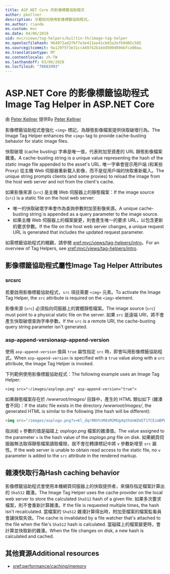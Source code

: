 ```yaml
---
title: ASP.NET Core 的影像標籤協助程式
author: pkellner
description: 示範如何使用影像標籤協助程式。
ms.author: riande
ms.custom: mvc
ms.date: 04/06/2019
uid: mvc/views/tag-helpers/builtin-th/image-tag-helper
ms.openlocfilehash: 964072ad276f7e3e411ee41cb03a2efb9d05c585
ms.sourcegitcommit: 9a129f5f3e31cc449742b164d5004894bfca90aa
ms.translationtype: MT
ms.contentlocale: zh-TW
ms.lasthandoff: 03/06/2020
ms.locfileid: "78663993"
---
```

# <a name="image-tag-helper-in-aspnet-core"></a><span data-ttu-id="ffd07-103">ASP.NET Core 的影像標籤協助程式</span><span class="sxs-lookup"><span data-stu-id="ffd07-103">Image Tag Helper in ASP.NET Core</span></span>

<span data-ttu-id="ffd07-104">由 [Peter Kellner](https://peterkellner.net) 提供</span><span class="sxs-lookup"><span data-stu-id="ffd07-104">By [Peter Kellner](https://peterkellner.net)</span></span>

<span data-ttu-id="ffd07-105">影像標籤協助程式會強化 `<img>` 標記，為靜態影像檔案提供快取破壞行為。</span><span class="sxs-lookup"><span data-stu-id="ffd07-105">The Image Tag Helper enhances the `<img>` tag to provide cache-busting behavior for static image files.</span></span>

<span data-ttu-id="ffd07-106">快取破壞 (cache busting) 字串是唯一值，代表附加至資產的 URL 靜態影像檔案雜湊。</span><span class="sxs-lookup"><span data-stu-id="ffd07-106">A cache-busting string is a unique value representing the hash of the static image file appended to the asset's URL.</span></span> <span data-ttu-id="ffd07-107">唯一字串會提示用戶端 (和某些 Proxy) 從主機 Web 伺服器重新載入影像，而不是從用戶端的快取重新載入。</span><span class="sxs-lookup"><span data-stu-id="ffd07-107">The unique string prompts clients (and some proxies) to reload the image from the host web server and not from the client's cache.</span></span>

<span data-ttu-id="ffd07-108">如果影像來源 (`src`) 是主機 Web 伺服器上的靜態檔案：</span><span class="sxs-lookup"><span data-stu-id="ffd07-108">If the image source (`src`) is a static file on the host web server:</span></span>

* <span data-ttu-id="ffd07-109">唯一的快取破壞字串會作為查詢參數附加至影像來源。</span><span class="sxs-lookup"><span data-stu-id="ffd07-109">A unique cache-busting string is appended as a query parameter to the image source.</span></span>
* <span data-ttu-id="ffd07-110">如果主機 Web 伺服器上的檔案變更，則會產生唯一的要求 URL，以包含更新的要求參數。</span><span class="sxs-lookup"><span data-stu-id="ffd07-110">If the file on the host web server changes, a unique request URL is generated that includes the updated request parameter.</span></span>

<span data-ttu-id="ffd07-111">如需標籤協助程式的概觀，請參閱 <xref:mvc/views/tag-helpers/intro>。</span><span class="sxs-lookup"><span data-stu-id="ffd07-111">For an overview of Tag Helpers, see <xref:mvc/views/tag-helpers/intro>.</span></span>

## <a name="image-tag-helper-attributes"></a><span data-ttu-id="ffd07-112">影像標籤協助程式屬性</span><span class="sxs-lookup"><span data-stu-id="ffd07-112">Image Tag Helper Attributes</span></span>

### <a name="src"></a><span data-ttu-id="ffd07-113">src</span><span class="sxs-lookup"><span data-stu-id="ffd07-113">src</span></span>

<span data-ttu-id="ffd07-114">若要啟用影像標籤協助程式，`src` 項目需要 `<img>` 元素。</span><span class="sxs-lookup"><span data-stu-id="ffd07-114">To activate the Image Tag Helper, the `src` attribute is required on the `<img>` element.</span></span>

<span data-ttu-id="ffd07-115">影像來源 (`src`) 必須指向伺服器上的實體靜態檔案。</span><span class="sxs-lookup"><span data-stu-id="ffd07-115">The image source (`src`) must point to a physical static file on the server.</span></span> <span data-ttu-id="ffd07-116">如果 `src` 是遠端 URI，將不會產生快取破壞查詢字串參數。</span><span class="sxs-lookup"><span data-stu-id="ffd07-116">If the `src` is a remote URI, the cache-busting query string parameter isn't generated.</span></span>

### <a name="asp-append-version"></a><span data-ttu-id="ffd07-117">asp-append-version</span><span class="sxs-lookup"><span data-stu-id="ffd07-117">asp-append-version</span></span>

<span data-ttu-id="ffd07-118">使用 `asp-append-version` 值與 `true` 屬性指定 `src` 時，即會叫用影像標籤協助程式。</span><span class="sxs-lookup"><span data-stu-id="ffd07-118">When `asp-append-version` is specified with a `true` value along with a `src` attribute, the Image Tag Helper is invoked.</span></span>

<span data-ttu-id="ffd07-119">下列範例使用影像標籤協助程式：</span><span class="sxs-lookup"><span data-stu-id="ffd07-119">The following example uses an Image Tag Helper:</span></span>

```cshtml
<img src="~/images/asplogo.png" asp-append-version="true">
```

<span data-ttu-id="ffd07-120">如果靜態檔案存在於 */wwwroot/images/* 目錄中，產生的 HTML 類似如下 (雜湊會不同)：</span><span class="sxs-lookup"><span data-stu-id="ffd07-120">If the static file exists in the directory */wwwroot/images/*, the generated HTML is similar to the following (the hash will be different):</span></span>

```html
<img src="/images/asplogo.png?v=Kl_dqr9NVtnMdsM2MUg4qthUnWZm5T1fCEimBPWDNgM">
```

<span data-ttu-id="ffd07-121">指派給 `v` 參數的值是磁碟上 *asplogo.png* 檔案的雜湊值。</span><span class="sxs-lookup"><span data-stu-id="ffd07-121">The value assigned to the parameter `v` is the hash value of the *asplogo.png* file on disk.</span></span> <span data-ttu-id="ffd07-122">如果網頁伺服器無法取得靜態檔案讀取權限，就不會在轉譯標記中將 `v` 參數新增至 `src` 屬性。</span><span class="sxs-lookup"><span data-stu-id="ffd07-122">If the web server is unable to obtain read access to the static file, no `v` parameter is added to the `src` attribute in the rendered markup.</span></span>

## <a name="hash-caching-behavior"></a><span data-ttu-id="ffd07-123">雜湊快取行為</span><span class="sxs-lookup"><span data-stu-id="ffd07-123">Hash caching behavior</span></span>

<span data-ttu-id="ffd07-124">影像標籤協助程式會使用本機網頁伺服器上的快取提供者，來儲存指定檔案計算出的 `Sha512` 雜湊。</span><span class="sxs-lookup"><span data-stu-id="ffd07-124">The Image Tag Helper uses the cache provider on the local web server to store the calculated `Sha512` hash of a given file.</span></span> <span data-ttu-id="ffd07-125">如果多次要求檔案，則不會重新計算雜湊。</span><span class="sxs-lookup"><span data-stu-id="ffd07-125">If the file is requested multiple times, the hash isn't recalculated.</span></span> <span data-ttu-id="ffd07-126">當檔案的 `Sha512` 雜湊計算得出時，附加至檔案的檔案監看員會讓快取失效。</span><span class="sxs-lookup"><span data-stu-id="ffd07-126">The cache is invalidated by a file watcher that's attached to the file when the file's `Sha512` hash is calculated.</span></span> <span data-ttu-id="ffd07-127">當磁碟上的檔案變更時，會計算並快取新的雜湊。</span><span class="sxs-lookup"><span data-stu-id="ffd07-127">When the file changes on disk, a new hash is calculated and cached.</span></span>

## <a name="additional-resources"></a><span data-ttu-id="ffd07-128">其他資源</span><span class="sxs-lookup"><span data-stu-id="ffd07-128">Additional resources</span></span>

* <xref:performance/caching/memory>
